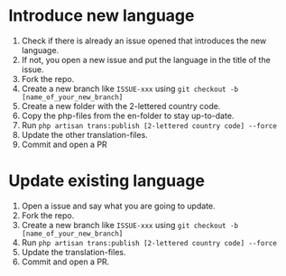 # Introduce new language

1. Check if there is already an issue opened that introduces the new language.
2. If not, you open a new issue and put the language in the title of the issue.
3. Fork the repo.
4. Create a new branch like `ISSUE-xxx` using `git checkout -b [name_of_your_new_branch]`
3. Create a new folder with the 2-lettered country code.
4. Copy the php-files from the en-folder to stay up-to-date.
5. Run `php artisan trans:publish [2-lettered country code] --force`
6. Update the other translation-files.
7. Commit and open a PR

# Update existing language

1. Open a issue and say what you are going to update.
2. Fork the repo.
3. Create a new branch like `ISSUE-xxx` using `git checkout -b [name_of_your_new_branch]`
5. Run `php artisan trans:publish [2-lettered country code] --force`
5. Update the translation-files.
6. Commit and open a PR.
